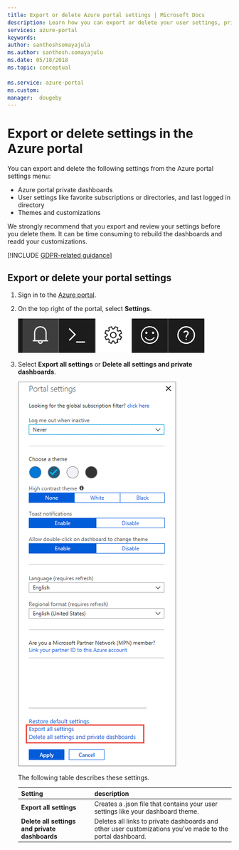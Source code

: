 ```yaml
---
title: Export or delete Azure portal settings | Microsoft Docs 
description: Learn how you can export or delete your user settings, private dashboards, and customizations in the Azure portal.  
services: azure-portal
keywords: 
author: santhoshsomayajula
ms.author: santhosh.somayajulu
ms.date: 05/18/2018
ms.topic: conceptual

ms.service: azure-portal
ms.custom: 
manager:  dougeby
---
```

# Export or delete settings in the Azure portal
You can export and delete the following settings from the Azure portal settings menu:
* Azure portal private dashboards
* User settings like favorite subscriptions or directories, and last logged in directory
* Themes and customizations

We strongly recommend that you export and review your settings before you delete them. It can be time consuming to rebuild the dashboards and readd your customizations.

[!INCLUDE [GDPR-related guidance](../../includes/gdpr-intro-sentence.md)]

## Export or delete your portal settings

1. Sign in to the [Azure portal](http://portal.azure.com).
2. On the top right of the portal, select **Settings**.

    ![Screenshot that shows the portal settings gear](media/azure-portal-export-delete-settings/azure-portal-settings-icon.png)
3. Select **Export all settings** or **Delete all settings and private dashboards**.

    ![Screenshot that shows the portal settings export and delete](media/azure-portal-export-delete-settings/azure-portal-export-delete-settings.png)

      The following table describes these settings. 

      | Setting | description |
      | --- | --- |
      | **Export all settings** | Creates a .json file that contains your user settings like your dashboard theme.|
      | **Delete all settings and private dashboards** | Deletes all links to private dashboards and other user customizations you've made to the portal dashboard. |



